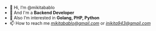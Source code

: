 - 👋 Hi, I’m @mikitabablo
- 👷 And I'm a **Backend Developer**
- 👀 Also I’m interested in **Golang, PHP, Python**
- 📫 How to reach me *mikitabablo@gmail.com* or *inikita943@gmail.com*

<!---
mikitabablo/mikitabablo is a ✨ special ✨ repository because its `README.md` (this file) appears on your GitHub profile.
You can click the Preview link to take a look at your changes.
--->
